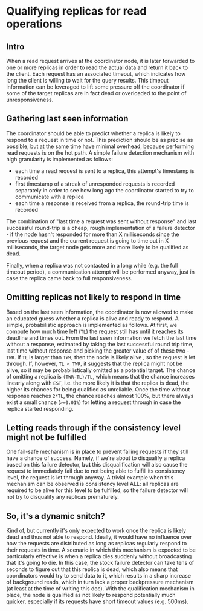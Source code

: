 # Qualifying replicas for read operations

## Intro

When a read request arrives at the coordinator node, it is later
forwarded to one or more replicas in order to read the actual data
and return it back to the client. Each request has an associated
timeout, which indicates how long the client is willing to wait
for the query results.
This timeout information can be leveraged to lift some pressure off
the coordinator if some of the target replicas are in fact dead
or overloaded to the point of unresponsiveness.

## Gathering last seen information

The coordinator should be able to predict whether a replica is likely
to respond to a request in time or not. This prediction should be as
precise as possible, but at the same time have minimal overhead, because
performing read requests is on the hot path. A simple failure detection
mechanism with high granularity is implemented as follows:
 * each time a read request is sent to a replica, this attempt's timestamp
   is recorded
 * first timestamp of a streak of unresponded requests is recorded separately
   in order to see how long ago the coordinator started to try to communicate
   with a replica
 * each time a response is received from a replica, the round-trip time is recorded

The combination of "last time a request was sent without response" and last successful
round-trip is a cheap, rough implementation of a failure detector - if the node hasn't
responded for more than X milliseconds since the previous request and the current request
is going to time out in X milliseconds, the target node gets more and more likely to be
qualified as dead.

Finally, when a replica was not contacted in a long while (e.g. the full timeout period),
a communication attempt will be performed anyway, just in case the replica came back
to full responsiveness.

## Omitting replicas not likely to respond in time

Based on the last seen information, the coordinator is now allowed
to make an educated guess whether a replica is alive and ready to respond.
A simple, probabilistic approach is implemented as follows.
At first, we compute how much time left (`TL`) the request still has until
it reaches its deadline and times out. From the last seen information
we fetch the last time without a response, estimated by taking the last successful
round trip time, last time without response and picking the greater value
of of these two - `TWR`.
If `TL` is larger than `TWR`, then the node is likely alive , so the request
is let through. If, however, `TL < TWR`, it suggests that the replica might
not be alive, so it may be probabilistically omitted as a potential target.
The chance of omitting a replica is `(TWR-TL)/TL`, which means that the chance
increases linearly along with `EST`, i.e. the more likely it is that the replica
is dead, the higher its chances for being qualified as unreliable.
Once the time without response reaches `2*TL`, the chance reaches almost 100%,
but there always exist a small chance (`>=0.01%`) for letting a request through
in case the replica started responding.

## Letting reads through if the consistency level might not be fulfilled

One fail-safe mechanism is in place to prevent failing requests if they still
have a chance of success. Namely, if we're about to disqualify a replica
based on this failure detector, **but** this disqualification will also
cause the request to immediately fail due to not being able to fulfill
its consistency level, the request is let through anyway.
A trivial example when this mechanism can be observed is consistency level ALL:
all replicas are required to be alive for this level to be fulfilled, so the failure
detector will not try to disqualify any replicas prematurely.

## So, it's a dynamic snitch?

Kind of, but currently it's only expected to work once the replica is
likely dead and thus not able to respond. Ideally, it would have no influence
over how the requests are distributed as long as replicas regularly respond
to their requests in time. A scenario in which this mechanism is expected to be
particularly effective is when a replica dies suddenly without broadcasting
that it's going to die. In this case, the stock failure detector can take tens
of seconds to figure out that this replica is dead, which also means that
coordinators would try to send data to it, which results in a sharp increase
of background reads, which in turn lack a proper backpressure mechanism
(at least at the time of writing this doc). With the qualification mechanism
in place, the node is qualified as not likely to respond potentially much
quicker, especially if its requests have short timeout values (e.g. 500ms).
 
